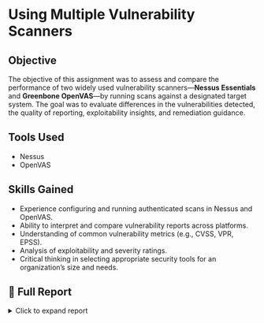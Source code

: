 # Using Multiple Vulnerability Scanners

## Objective
The objective of this assignment was to assess and compare the performance of two widely used vulnerability scanners—**Nessus Essentials** and **Greenbone OpenVAS**—by running scans against a designated target system. The goal was to evaluate differences in the vulnerabilities detected, the quality of reporting, exploitability insights, and remediation guidance.

## Tools Used
- Nessus
- OpenVAS

## Skills Gained
- Experience configuring and running authenticated scans in Nessus and OpenVAS.
- Ability to interpret and compare vulnerability reports across platforms.
- Understanding of common vulnerability metrics (e.g., CVSS, VPR, EPSS).
- Analysis of exploitability and severity ratings.
- Critical thinking in selecting appropriate security tools for an organization’s size and needs.

## 📄 Full Report

<details>
<summary>Click to expand report</summary>

### Comparison Between Nessus and OpenVAS

Vulnerability scanning is important because it helps find weaknesses in systems before attackers do. Nessus Essentials and Greenbone OpenVAS are two of the most used tools for this task, and comparing them helps determine which one provides more useful results.

### Difference Between the Results

After running scans on the target system `172.16.121.154`, I observed several differences in detection and reporting styles. Nessus Essentials detected **46 vulnerabilities** in total: 10 critical, 13 high, 16 medium, and 7 low. OpenVAS found **22 vulnerabilities**: 7 high, 12 medium, and 3 low.

Notably, OpenVAS identified broader system-level risks like:
- The OS reaching **End-of-Life (EOL)**
- Active brute-force attempts on **SSH** and **FTP** services

Nessus, however, identified more **specific software vulnerabilities** and configuration issues, such as:
- Vulnerabilities in **PHP versions** (e.g., GHOST, BACKRONYM)
- Weak **SSH algorithms**
- Multiple **Drupal-related vulnerabilities** with extensive plugin documentation

Nessus provided deeper plugin-based detail, while OpenVAS focused more on web app exposure and general configuration flaws. 

### Vulnerability Comparison – ProFTPD mod_copy

Both tools detected the **ProFTPD mod_copy** vulnerability, which allows an attacker to copy files on the FTP server using `SITE CPFR` and `SITE CPTO` commands. This can be abused for unauthorized access or remote code execution.

**OpenVAS Report**:
- Confirmed vulnerability presence
- Provided a brief description and a general fix recommendation
- Lacked testing data or scoring metrics

**Nessus Report**:
- Provided **exploit metrics**: VPR and EPSS scores
- Included an actual **proof-of-concept test**, showing command output
- Listed exploit tools like **Metasploit** and **Canvas**
- Provided a **detailed fix**, references, and bug report links

Nessus clearly provided more useful and detailed information, making it easier to understand the risk and fix it quickly.

### Best Choice for a Small Organization

For a small organization with under 15 networked devices, I would recommend **Nessus Essentials** for the following reasons:

- Simple and fast setup process
- Better reporting quality and vulnerability prioritization
- Clear remediation advice and exploitability ratings
- Frequent plugin updates via Tenable’s vulnerability database
- Free for scanning up to 16 IP addresses

While OpenVAS is powerful and open-source, it can be slower, more complex to configure, and lacks some of the actionable detail that Nessus provides out-of-the-box. Therefore, Nessus Essentials is more practical for small teams or individual analysts who need efficiency and accuracy in vulnerability management.

</details>
